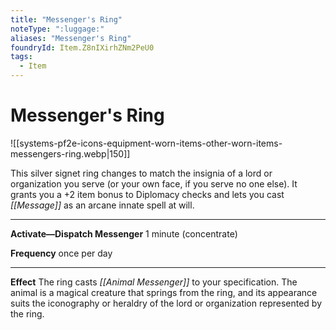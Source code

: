 ```yaml
---
title: "Messenger's Ring"
noteType: ":luggage:"
aliases: "Messenger's Ring"
foundryId: Item.Z8nIXirhZNm2PeU0
tags:
  - Item
---
```


# Messenger's Ring
![[systems-pf2e-icons-equipment-worn-items-other-worn-items-messengers-ring.webp|150]]

This silver signet ring changes to match the insignia of a lord or organization you serve (or your own face, if you serve no one else). It grants you a +2 item bonus to Diplomacy checks and lets you cast _[[Message]]_ as an arcane innate spell at will.

* * *

**Activate—Dispatch Messenger** 1 minute (concentrate)

**Frequency** once per day

* * *

**Effect** The ring casts _[[Animal Messenger]]_ to your specification. The animal is a magical creature that springs from the ring, and its appearance suits the iconography or heraldry of the lord or organization represented by the ring.
